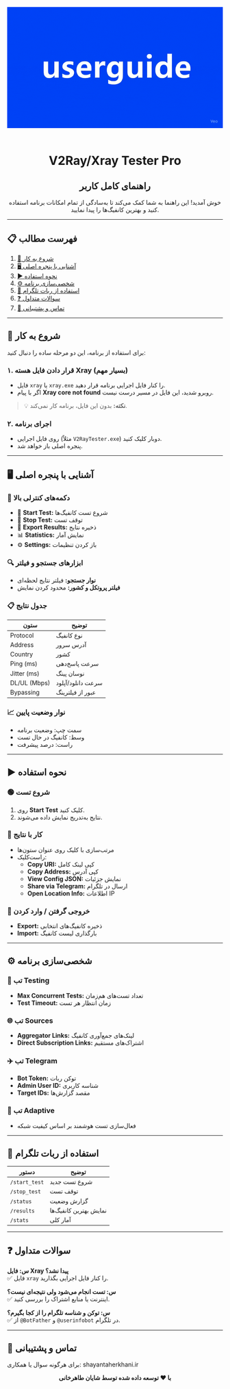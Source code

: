 <div align="center">
  <img src="https://github.com/Shayanthn/V2ray-Tester-Pro/blob/media/Guide.gif" alt="V2Ray Tester Pro" width="700"/>
  <br/><br/>
  <h1>V2Ray/Xray Tester Pro</h1>
  <h2>راهنمای کامل کاربر</h2>
</div>

<p align="center">
خوش آمدید! این راهنما به شما کمک می‌کند تا به‌سادگی از تمام امکانات برنامه استفاده کنید و بهترین کانفیگ‌ها را پیدا نمایید.
</p>

---

## 📋 فهرست مطالب

1. [🚀 شروع به کار](#-شروع-به-کار)
2. [🖥️ آشنایی با پنجره اصلی](#️-آشنایی-با-پنجره-اصلی)
3. [▶️ نحوه استفاده](#️-نحوه-استفاده)
4. [⚙️ شخصی‌سازی برنامه](#️-شخصی‌سازی-برنامه)
5. [🤖 استفاده از ربات تلگرام](#-استفاده-از-ربات-تلگرام)
6. [❓ سوالات متداول](#-سوالات-متداول)
7. [🤝 تماس و پشتیبانی](#-تماس-و-پشتیبانی)

---

## 🚀 شروع به کار

برای استفاده از برنامه، این دو مرحله ساده را دنبال کنید:

### ۱. قرار دادن فایل هسته Xray (بسیار مهم)

- فایل `xray` یا `xray.exe` را کنار فایل اجرایی برنامه قرار دهید.
- اگر با پیام **Xray core not found** روبرو شدید، این فایل در مسیر درست نیست.

> 💡 **نکته:** بدون این فایل، برنامه کار نمی‌کند.

### ۲. اجرای برنامه

- روی فایل اجرایی (مثلاً `V2RayTester.exe`) دوبار کلیک کنید.
- پنجره اصلی باز خواهد شد.

---

## 🖥️ آشنایی با پنجره اصلی

### 🔘 دکمه‌های کنترلی بالا

- 🚀 **Start Test:** شروع تست کانفیگ‌ها
- 🛑 **Stop Test:** توقف تست
- 📄 **Export Results:** ذخیره نتایج
- 📊 **Statistics:** نمایش آمار
- ⚙️ **Settings:** باز کردن تنظیمات

### 🔍 ابزارهای جستجو و فیلتر

- **نوار جستجو:** فیلتر نتایج لحظه‌ای
- **فیلتر پروتکل و کشور:** محدود کردن نمایش

### 📋 جدول نتایج

| ستون | توضیح |
|---|---|
| Protocol | نوع کانفیگ |
| Address | آدرس سرور |
| Country | کشور |
| Ping (ms) | سرعت پاسخ‌دهی |
| Jitter (ms) | نوسان پینگ |
| DL/UL (Mbps) | سرعت دانلود/آپلود |
| Bypassing | عبور از فیلترینگ |

### 📈 نوار وضعیت پایین

- سمت چپ: وضعیت برنامه
- وسط: کانفیگ در حال تست
- راست: درصد پیشرفت

---

## ▶️ نحوه استفاده

### 🟢 شروع تست

1. روی **Start Test** کلیک کنید.
2. نتایج به‌تدریج نمایش داده می‌شوند.

### 📑 کار با نتایج

- مرتب‌سازی با کلیک روی عنوان ستون‌ها
- راست‌کلیک:  
  - **Copy URI:** کپی لینک کامل
  - **Copy Address:** کپی آدرس
  - **View Config JSON:** نمایش جزئیات
  - **Share via Telegram:** ارسال در تلگرام
  - **Open Location Info:** اطلاعات IP

### 💾 خروجی گرفتن / وارد کردن

- **Export:** ذخیره کانفیگ‌های انتخابی
- **Import:** بارگذاری لیست کانفیگ

---

## ⚙️ شخصی‌سازی برنامه

### 🧪 تب Testing

- **Max Concurrent Tests:** تعداد تست‌های هم‌زمان
- **Test Timeout:** زمان انتظار هر تست

### 🌐 تب Sources

- **Aggregator Links:** لینک‌های جمع‌آوری کانفیگ
- **Direct Subscription Links:** اشتراک‌های مستقیم

### ✈️ تب Telegram

- **Bot Token:** توکن ربات
- **Admin User ID:** شناسه کاربری
- **Target IDs:** مقصد گزارش‌ها

### 🤖 تب Adaptive

- فعال‌سازی تست هوشمند بر اساس کیفیت شبکه

---

## 🤖 استفاده از ربات تلگرام

| دستور | توضیح |
|---|---|
| `/start_test` | شروع تست جدید |
| `/stop_test` | توقف تست |
| `/status` | گزارش وضعیت |
| `/results` | نمایش بهترین کانفیگ‌ها |
| `/stats` | آمار کلی |

---

## ❓ سوالات متداول

**س: فایل Xray پیدا نشد؟**  
✅ فایل `xray` را کنار فایل اجرایی بگذارید.

**س: تست انجام می‌شود ولی نتیجه‌ای نیست؟**  
✅ اینترنت یا منابع اشتراک را بررسی کنید.

**س: توکن و شناسه تلگرام را از کجا بگیرم؟**  
✅ از `@BotFather` و `@userinfobot` در تلگرام.

---

## 🤝 تماس و پشتیبانی

برای هرگونه سوال یا همکاری: shayantaherkhani.ir

<div align="center">
<strong>با ❤️ توسعه داده شده توسط شایان طاهرخانی</strong>
</div>
